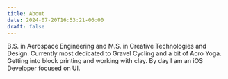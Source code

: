 ```yaml
---
title: About
date: 2024-07-20T16:53:21-06:00
draft: false
---
```

B.S. in Aerospace Engineering and M.S. in Creative Technologies and Design. Currently most dedicated to Gravel Cycling and a bit of Acro Yoga. Getting into block printing and working with clay. By day I am an iOS Developer focused on UI.